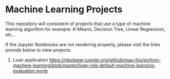 # Machine Learning Projects
This repository will consistent of projects that use a type of machine learning algorithm for example: 
K-Means, Decision Tree, Linear Regression, etc...

If the Jupyter Notebooks are not rendering properly, please visit the links provide below to view projects.

1) Loan application 
https://nbviewer.jupyter.org/github/mau-foo/python-machine-learning/blob/master/loan-risk-default-machine-learning-evaluation.ipynb


